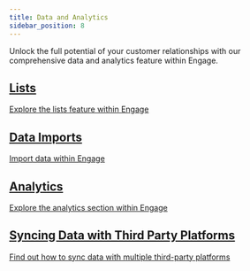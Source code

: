 ```yaml
---
title: Data and Analytics
sidebar_position: 8
---
```


Unlock the full potential of your customer relationships with our comprehensive data and analytics feature within Engage.

<section class="row list">
   <article class="col col--6 margin-bottom--lg">
      <a class="card padding--lg cardContainer" href="/docs/engage/data/lists/">
         <h2 class="text--truncate cardTitle" title="Lists">Lists</h2>
         <p class="text--truncate cardDescription" title="Explore the lists feature within Engage">Explore the lists feature within Engage</p>
      </a>
   </article>

  <article class="col col--6 margin-bottom--lg">
      <a class="card padding--lg cardContainer" href="/docs/engage/data/imports/">
         <h2 class="text--truncate cardTitle" title="Data Imports">Data Imports</h2>
         <p class="text--truncate cardDescription" title="Import data within Engage">Import data within Engage</p>
      </a>
   </article>

   <article class="col col--6 margin-bottom--lg">
      <a class="card padding--lg cardContainer" href="/docs/engage/data/">
         <h2 class="text--truncate cardTitle" title="Analytics">Analytics</h2>
         <p class="text--truncate cardDescription" title="Explore the analytics section within Engage">Explore the analytics section within Engage</p>
      </a>
   </article>

<article class="col col--6 margin-bottom--lg">
      <a class="card padding--lg cardContainer" href="/docs/engage/data/syncing-data/">
         <h2 class="text--truncate cardTitle" title="Syncing Data with Third Party Platforms">Syncing Data with Third Party Platforms</h2>
         <p class="text--truncate cardDescription" title="Find out how to sync data with multiple third-party platforms">Find out how to sync data with multiple third-party platforms</p>
      </a>
   </article>
</section>
